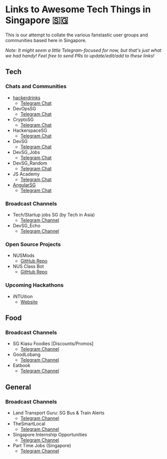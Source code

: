 # Links to Awesome Tech Things in Singapore 🇸🇬

This is our attempt to collate the various fanstastic user groups and communities based here in Singapore.

_Note: It might seem a little Telegram-focused for now, but that's just what we had handy! Feel free to send PRs to update/edit/add to these links!_

## Tech

### Chats and Communities

- [hackerdrinks](https://hackerdrinks.sg)
  - [Telegram Chat](https://t.me/joinchat/AVXlHwt652Fr14mSHQGlBg)
- DevOpsSG
  - [Telegram Chat](https://t.me/DevOpsSG)
- CryptoSG
  - [Telegram Chat](https://t.me/cryptoSG_Dapps)
- HackerspaceSG
  - [Telegram Chat](https://t.me/HackerspaceSG)
- DevSG
  - [Telegram Chat](https://t.me/joinchat/AMjNsFh9UGIR5VvOs1_nXA)
- DevSG_Jobs
  - [Telegram Chat](https://t.me/joinchat/BGedIEfG39eNgvQmiki60Q)
- DevSG_Random
  - [Telegram Chat](https://t.me/joinchat/BGedIFPZvMqqVyJzG5q3gQ)
- JS Academy
  - [Telegram Chat](https://t.me/joinchat/Ksbz2BNGhTKzt1i0K4IEyw)
- [AngularSG](https://angularsg.com)
  - [Telegram Chat](https://t.me/angularsg)

### Broadcast Channels

- Tech/Startup jobs SG (by Tech in Asia)
  - [Telegram Channel](https://t.me/tiajobssg)
- DevSG_Echo
  - [Telegram Channel](https://t.me/DevSG_Echo)
  
### Open Source Projects 

- NUSMods
  - [GitHub Repo](https://github.com/nusmodifications/nusmods)
- NUS Class Bot
  - [GitHub Repo](https://github.com/NUS-Class-Bot/student01S)

### Upcoming Hackathons

- iNTUition
  - [Website](https://intuition.ieeentu.com/)

## Food

### Broadcast Channels

- SG Kiasu Foodies [Discounts/Promos]
  - [Telegram Channel](https://t.me/kiasufoodies)
- GoodLobang
  - [Telegram Channel](https://t.me/goodlobang)
- Eatbook
  - [Telegram Channel](https://t.me/eatbooksg)

## General

### Broadcast Channels

- Land Transport Guru: SG Bus & Train Alerts
  - [Telegram Channel](https://t.me/LandTransportGuru)
- TheSmartLocal
  - [Telegram Channel](https://t.me/TSLMedia)
- Singapore Internship Opportunities
  - [Telegram Channel](https://t.me/sginternships)
- Part Time Jobs (Singapore)
  - [Telegram Channel](https://t.me/singaporeparttimejobs)
